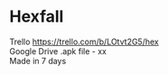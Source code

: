 # Hexfall
Trello https://trello.com/b/LOtvt2G5/hex </br>
Google Drive .apk file - xx </br>
Made in 7 days </br>
